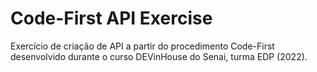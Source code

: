 <h1>Code-First API Exercise</h1>
<p>Exercício de criação de API a partir do procedimento Code-First desenvolvido durante o curso DEVinHouse do Senai, turma EDP (2022).</p>